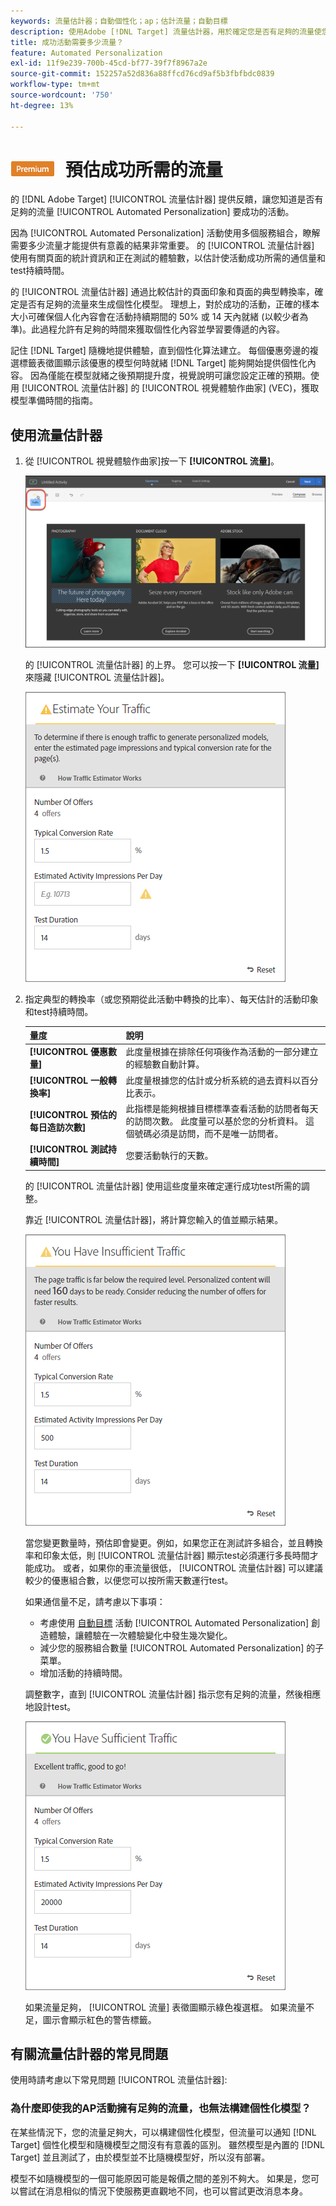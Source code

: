 ```yaml
---
keywords: 流量估計器；自動個性化；ap；估計流量；自動目標
description: 使用Adobe [!DNL Target] 流量估計器，用於確定您是否有足夠的流量使您的Automated Personalization活動成功。
title: 成功活動需要多少流量？
feature: Automated Personalization
exl-id: 11f9e239-700b-45cd-bf77-39f7f8967a2e
source-git-commit: 152257a52d836a88ffcd76cd9af5b3fbfbdc0839
workflow-type: tm+mt
source-wordcount: '750'
ht-degree: 13%

---
```


# ![PREMIUM](/help/main/assets/premium.png) 預估成功所需的流量

的 [!DNL Adobe Target] [!UICONTROL 流量估計器] 提供反饋，讓您知道是否有足夠的流量 [!UICONTROL Automated Personalization] 要成功的活動。

因為 [!UICONTROL Automated Personalization] 活動使用多個服務組合，瞭解需要多少流量才能提供有意義的結果非常重要。 的 [!UICONTROL 流量估計器] 使用有關頁面的統計資訊和正在測試的體驗數，以估計使活動成功所需的通信量和test持續時間。

的 [!UICONTROL 流量估計器] 通過比較估計的頁面印象和頁面的典型轉換率，確定是否有足夠的流量來生成個性化模型。 理想上，對於成功的活動，正確的樣本大小可確保個人化內容會在活動持續期間的 50% 或 14 天內就緒 (以較少者為準)。此過程允許有足夠的時間來獲取個性化內容並學習要傳遞的內容。

記住 [!DNL Target] 隨機地提供體驗，直到個性化算法建立。 每個優惠旁邊的複選標籤表徵圖顯示該優惠的模型何時就緒 [!DNL Target] 能夠開始提供個性化內容。 因為僅能在模型就緒之後預期提升度，視覺說明可讓您設定正確的預期。使用 [!UICONTROL 流量估計器] 的 [!UICONTROL 視覺體驗作曲家] (VEC)，獲取模型準備時間的指南。

## 使用流量估計器

1. 從 [!UICONTROL 視覺體驗作曲家]按一下 **[!UICONTROL 流量]**。

   ![流量圖示](/help/main/c-activities/t-automated-personalization/assets/icon-traffic.png)

   的 [!UICONTROL 流量估計器] 的上界。 您可以按一下 **[!UICONTROL 流量]** 來隱藏 [!UICONTROL 流量估計器]。

   ![流量估計器用戶介面](assets/ap_est.png)

1. 指定典型的轉換率（或您預期從此活動中轉換的比率）、每天估計的活動印象和test持續時間。

   | 量度 | 說明 |
   | --- | --- |
   | **[!UICONTROL 優惠數量]** | 此度量根據在排除任何項後作為活動的一部分建立的經驗數自動計算。 |
   | **[!UICONTROL 一般轉換率]** | 此度量根據您的估計或分析系統的過去資料以百分比表示。 |
   | **[!UICONTROL 預估的每日造訪次數]** | 此指標是能夠根據目標標準查看活動的訪問者每天的訪問次數。 此度量可以基於您的分析資料。 這個號碼必須是訪問，而不是唯一訪問者。 |
   | **[!UICONTROL 測試持續時間]** | 您要活動執行的天數。 |

   的 [!UICONTROL 流量估計器] 使用這些度量來確定運行成功test所需的調整。

   靠近 [!UICONTROL 流量估計器]，將計算您輸入的值並顯示結果。

   ![顯示值和結果的流量估計](assets/ap_est_no.png)

   當您變更數量時，預估即會變更。例如，如果您正在測試許多組合，並且轉換率和印象太低，則 [!UICONTROL 流量估計器] 顯示test必須運行多長時間才能成功。 或者，如果你的車流量很低， [!UICONTROL 流量估計器] 可以建議較少的優惠組合數，以便您可以按所需天數運行test。

   如果通信量不足，請考慮以下事項：

   * 考慮使用 [自動目標](/help/main/c-activities/auto-target/auto-target-to-optimize.md) 活動 [!UICONTROL Automated Personalization] 創造體驗，讓體驗在一次體驗變化中發生幾次變化。
   * 減少您的服務組合數量 [!UICONTROL Automated Personalization] 的子菜單。
   * 增加活動的持續時間。

   調整數字，直到 [!UICONTROL 流量估計器] 指示您有足夠的流量，然後相應地設計test。

   ![顯示足夠通信消息的通信估計器](assets/ap_est_yes.png)

   如果流量足夠， [!UICONTROL 流量] 表徵圖顯示綠色複選框。 如果流量不足，圖示會顯示紅色的警告標籤。

## 有關流量估計器的常見問題

使用時請考慮以下常見問題 [!UICONTROL 流量估計器]:

### 為什麼即使我的AP活動擁有足夠的流量，也無法構建個性化模型？

在某些情況下，您的流量足夠大，可以構建個性化模型，但流量可以通知 [!DNL Target] 個性化模型和隨機模型之間沒有有意義的區別。 雖然模型是內置的 [!DNL Target] 並且測試了，由於模型並不比隨機模型好，所以沒有部署。

模型不如隨機模型的一個可能原因可能是報價之間的差別不夠大。 如果是，您可以嘗試在消息相似的情況下使服務更直觀地不同，也可以嘗試更改消息本身。
